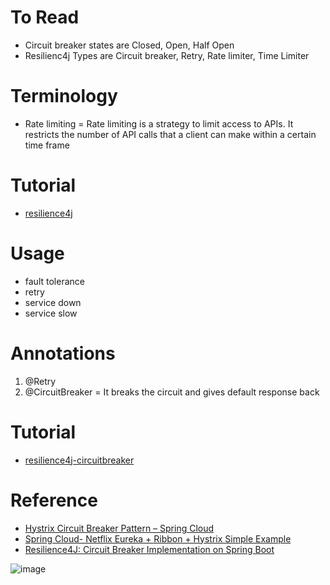 # To Read
* Circuit breaker states are Closed, Open, Half Open
* Resilienc4j Types are Circuit breaker, Retry, Rate limiter, Time Limiter
# Terminology
* Rate limiting = Rate limiting is a strategy to limit access to APIs. It restricts the number of API calls that a client can make within a certain time frame
# Tutorial
* [resilience4j](https://resilience4j.readme.io/docs/getting-started)

# Usage
* fault tolerance
* retry 
* service down
* service slow

# Annotations
1. @Retry
2. @CircuitBreaker = It breaks the circuit and gives default response back

# Tutorial
* [resilience4j-circuitbreaker](https://resilience4j.readme.io/docs/circuitbreaker)

# Reference
* [Hystrix Circuit Breaker Pattern – Spring Cloud](https://howtodoinjava.com/spring-cloud/spring-hystrix-circuit-breaker-tutorial/#what-is-circuit-breaker)
* [Spring Cloud- Netflix Eureka + Ribbon + Hystrix Simple Example](https://www.javainuse.com/spring/spring_hystrix)
* [Resilience4J: Circuit Breaker Implementation on Spring Boot](https://medium.com/bliblidotcom-techblog/resilience4j-circuit-breaker-implementation-on-spring-boot-9f8d195a49e0)


![image](https://user-images.githubusercontent.com/7721150/147554842-e993c3ef-08f5-4429-bc39-93fc91f9a073.png)

